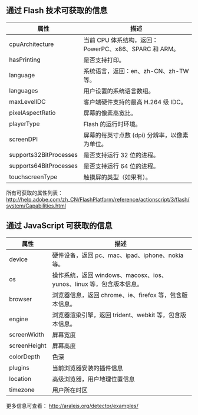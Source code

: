 

## 通过 Flash 技术可获取的信息

属性 | 描述
--------- | ----------------------------------------------------------------------------------
cpuArchitecture | 当前 CPU 体系结构，返回：PowerPC、x86、SPARC 和 ARM。
hasPrinting | 是否支持打印。
language | 系统语言，返回：en、zh-CN、zh-TW 等。
languages | 用户设置的系统语言数组。
maxLevelIDC | 客户端硬件支持的最高 H.264 级 IDC。
pixelAspectRatio | 屏幕的像素高宽比。
playerType | Flash 的运行时环境。
screenDPI | 屏幕的每英寸点数 (dpi) 分辨率，以像素为单位。
supports32BitProcesses | 是否支持运行 32 位的进程。
supports64BitProcesses | 是否支持运行 64 位的进程。
touchscreenType | 触摸屏的类型（如果有）。

所有可获取的属性列表：
<http://help.adobe.com/zh_CN/FlashPlatform/reference/actionscript/3/flash/system/Capabilities.html>


## 通过 JavaScript 可获取的信息

属性 | 描述
--------- | ----------------------------------------------------------------------------------
device | 硬件设备，返回 pc、mac、ipad、iphone、nokia 等。
os | 操作系统，返回 windows、macosx、ios、yunos、linux 等，包含版本信息。
browser | 浏览器信息，返回 chrome、ie、firefox 等，包含版本信息。
engine | 浏览器渲染引擎，返回 trident、webkit 等，包含版本信息。
screenWidth | 屏幕宽度
screenHeight | 屏幕高度
colorDepth | 色深
plugins | 当前浏览器安装的插件信息
location | 高级浏览器，用户地理位置信息
timezone | 用户所在时区


更多信息可查看：
<http://aralejs.org/detector/examples/>
